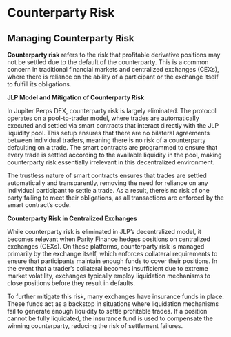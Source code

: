 # Counterparty Risk

## Managing Counterparty Risk&#x20;

**Counterparty risk** refers to the risk that profitable derivative positions may not be settled due to the default of the counterparty. This is a common concern in traditional financial markets and centralized exchanges (CEXs), where there is reliance on the ability of a participant or the exchange itself to fulfill its obligations.

**JLP Model and Mitigation of Counterparty Risk**

In Jupiter Perps DEX, counterparty risk is largely eliminated. The protocol operates on a pool-to-trader model, where trades are automatically executed and settled via smart contracts that interact directly with the JLP liquidity pool. This setup ensures that there are no bilateral agreements between individual traders, meaning there is no risk of a counterparty defaulting on a trade. The smart contracts are programmed to ensure that every trade is settled according to the available liquidity in the pool, making counterparty risk essentially irrelevant in this decentralized environment.

The trustless nature of smart contracts ensures that trades are settled automatically and transparently, removing the need for reliance on any individual participant to settle a trade. As a result, there’s no risk of one party failing to meet their obligations, as all transactions are enforced by the smart contract’s code.

**Counterparty Risk in Centralized Exchanges**

While counterparty risk is eliminated in JLP’s decentralized model, it becomes relevant when Parity Finance hedges positions on centralized exchanges (CEXs). On these platforms, counterparty risk is managed primarily by the exchange itself, which enforces collateral requirements to ensure that participants maintain enough funds to cover their positions. In the event that a trader’s collateral becomes insufficient due to extreme market volatility, exchanges typically employ liquidation mechanisms to close positions before they result in defaults.

To further mitigate this risk, many exchanges have insurance funds in place. These funds act as a backstop in situations where liquidation mechanisms fail to generate enough liquidity to settle profitable trades. If a position cannot be fully liquidated, the insurance fund is used to compensate the winning counterparty, reducing the risk of settlement failures.
